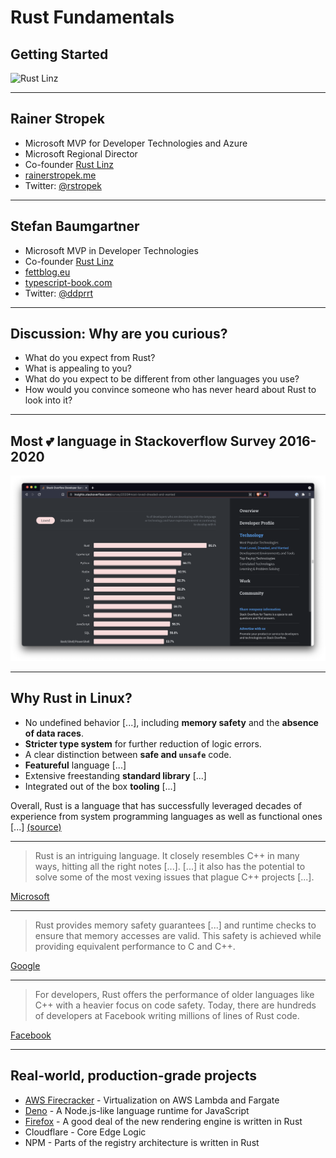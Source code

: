 # Rust Fundamentals

## Getting Started

![Rust Linz](https://rust-linz.at/img/rust-linz-logo.svg)

---

## Rainer Stropek

- Microsoft MVP for Developer Technologies and Azure
- Microsoft Regional Director
- Co-founder [Rust Linz](https://rust-linz.at)
- [rainerstropek.me](https://rainerstropek.me)
- Twitter: [@rstropek](https://twitter.com/rstropek)

---

## Stefan Baumgartner

- Microsoft MVP in Developer Technologies
- Co-founder [Rust Linz](https://rust-linz.at)
- [fettblog.eu](https://fettblog.eu)
- [typescript-book.com](https://typescript-book.com)
- Twitter: [@ddprrt](https://twitter.com/ddprrt)

---

## Discussion: Why are you curious?

- What do you expect from Rust?
- What is appealing to you?
- What do you expect to be different from other languages you use?
- How would you convince someone who has never heard about Rust to look into it?

---

## Most 💕 language in Stackoverflow Survey 2016-2020

![Rust](../images/rustlove.png)

---

## Why Rust in Linux?

- No undefined behavior [...], including **memory safety** and the **absence of data races**.
- **Stricter type system** for further reduction of logic errors.
- A clear distinction between **safe and `unsafe`** code.
- **Featureful** language [...]
- Extensive freestanding **standard library** [...]
- Integrated out of the box **tooling** [...]

Overall, Rust is a language that has successfully leveraged decades of experience from system programming languages as well as functional ones [...] [(source)](https://lkml.org/lkml/2021/4/14/1023)

---

> Rust is an intriguing language. It closely resembles C++ in many ways, hitting all the right notes [...]. [...] it also has the potential to solve some of the most vexing issues that plague C++ projects [...].

[Microsoft](https://blogs.windows.com/windowsdeveloper/2020/04/30/rust-winrt-public-preview/)

---

> Rust provides memory safety guarantees [...] and runtime checks to ensure that memory accesses are valid. This safety is achieved while providing equivalent performance to C and C++.

[Google](https://security.googleblog.com/2021/04/rust-in-android-platform.html)

---

> For developers, Rust offers the performance of older languages like C++ with a heavier focus on code safety. Today, there are hundreds of developers at Facebook writing millions of lines of Rust code.

[Facebook](https://engineering.fb.com/2021/04/29/developer-tools/rust/)

---

## Real-world, production-grade projects

- [AWS Firecracker](https://firecracker-microvm.github.io/) - Virtualization on AWS Lambda and Fargate
- [Deno](https://deno.land) - A Node.js-like language runtime for JavaScript
- [Firefox](https://firefox.com) - A good deal of the new rendering engine is written in Rust
- Cloudflare - Core Edge Logic
- NPM - Parts of the registry architecture is written in Rust
